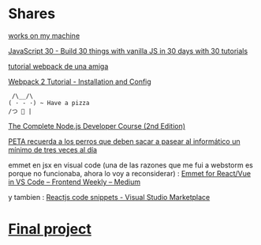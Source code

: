 # Shares

[works on my machine](https://rlv.zcache.com/works_on_my_machine_classic_round_sticker-r56ce1cc314be46efbe749e9c58c761d5_v9waf_8byvr_540.jpg)

[JavaScript 30 - Build 30 things with vanilla JS in 30 days with 30 tutorials](https://javascript30.com/)

[tutorial webpack de una amiga](https://www.kirstencassidy.com/tag/webpack/)

[Webpack 2 Tutorial - Installation and Config](https://www.youtube.com/watch?v=JdGnYNtuEtE&list=PLkEZWD8wbltnRp6nRR8kv97RbpcUdNawY)

```
 /\__/\
( · - ·) ~ Have a pizza
/つ 🍕 |
```

[The Complete Node.js Developer Course (2nd Edition)](https://www.udemy.com/the-complete-nodejs-developer-course-2/)

[PETA recuerda a los perros que deben sacar a pasear al informático un mínimo de tres veces al día](http://www.elmundotoday.com/2017/10/peta-recuerda-a-los-perros-que-deben-sacar-a-pasear-al-informatico-un-minimo-de-tres-veces-al-dia/)


emmet en jsx en visual code (una de las razones que me fui a webstorm es porque no funcionaba, ahora lo voy a reconsiderar) : 
[Emmet for React/Vue in VS Code – Frontend Weekly – Medium](https://medium.com/front-end-hacking/emmet-for-react-vue-in-vs-code-acb9abb3ed5f)

y tambien : 
[Reactjs code snippets - Visual Studio Marketplace](https://marketplace.visualstudio.com/items?itemName=xabikos.ReactSnippets)

# [Final project](https://github.com/alexadark/oneDayTrip)